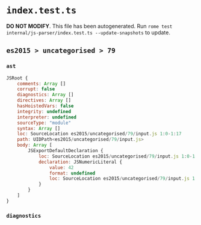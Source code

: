 # `index.test.ts`

**DO NOT MODIFY**. This file has been autogenerated. Run `rome test internal/js-parser/index.test.ts --update-snapshots` to update.

## `es2015 > uncategorised > 79`

### `ast`

```javascript
JSRoot {
	comments: Array []
	corrupt: false
	diagnostics: Array []
	directives: Array []
	hasHoistedVars: false
	integrity: undefined
	interpreter: undefined
	sourceType: "module"
	syntax: Array []
	loc: SourceLocation es2015/uncategorised/79/input.js 1:0-1:17
	path: UIDPath<es2015/uncategorised/79/input.js>
	body: Array [
		JSExportDefaultDeclaration {
			loc: SourceLocation es2015/uncategorised/79/input.js 1:0-1:17
			declaration: JSNumericLiteral {
				value: 42
				format: undefined
				loc: SourceLocation es2015/uncategorised/79/input.js 1:15-1:17
			}
		}
	]
}
```

### `diagnostics`

```

```
